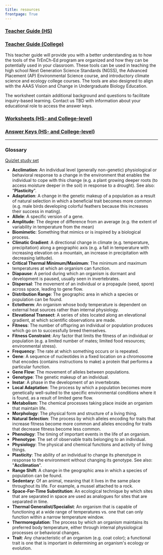 ```yaml
---
title: resources
frontpage: True
---
```

### <a href="https://drive.google.com/file/d/1P-OzJkg_wltSPH69YIPgveceSWw4bAkQ/view?usp=sharing" target="_blank">Teacher Guide (HS)</a>   

### <a href="https://drive.google.com/file/d/1aArVGZvIAD_Ml2IyqbGB05VevDLL5UUw/view?usp=sharing" target="_blank">Teacher Guide (College)</a>

This teacher guide will provide you with a better understanding as to how the tools of the TrEnCh-Ed program are organized and how they can be potentially used in your classroom. These tools can be used in teaching the high school Next Generation Science Standards (NGSS), the Advanced Placement (AP) Environmental Science course, and introductory climate science and ecology college courses. The tools are also designed to align with the AAAS Vision and Change in Undergraduate Biology Education.

The worksheet contain additional background and questions to facilitate inquiry-based learning. Contact us TBD with information about your educational role to access the answer keys.

### <a href="https://drive.google.com/drive/folders/1-y3DQW5DGSsuJGUquDbcdnn15mr3jMZL?usp=sharing" target="_blank">Worksheets (HS- and College-level)</a>

### <a href="https://jstrieb.github.io/link-lock/#eyJ2IjoiMC4wLjEiLCJlIjoicjNXSWRRQTcwSlJnWUFIL2VBQXV6Vk5TTWpJTVN6MXFiV0E0c1l6VTVEOGQvdmFNZWFpY1YvbGYxc2JMSEp3WkkxQ2hZQ3VHajRicTJuaVY3ejVnU255eHhXRS95RUorbnhjRGxsUjlrbnRSQXhrUU5iNnAzOGtQdzFDcW1taldNWVNyVlE9PSIsImkiOiJyemVxNUd2SlRJN3RZSTZ6In0=" target="_blank">Answer Keys (HS- and College-level)</a>

-----

### Glossary

<a href="https://quizlet.com/_8lewtg?x=1jqt&i=2zu0qr" target="_blank">Quizlet study set</a>

* **Acclimation**: An individual level (generally non-genetic) physiological or behavioral response to a change in the environment that enables the individual to cope with this change (e.g. a plant growing deeper roots (to access moisture deeper in the soil) in response to a drought). See also: "**Plasticity**".
* **Adaptation**: A change in the genetic makeup of a population as a result of natural selection in which a beneficial trait becomes more common (e.g. male birds developing colorful feathers because this increases their success in mating).
* **Allele**: A specific version of a gene.
* **Amplitude**: The degree of difference from an average (e.g. the extent of variability in temperature from the mean)
* **Biomimetic**: Something that mimics or is inspired by a biological process.
* **Climatic Gradient**: A directional change in climate (e.g. temperature, precipitation) along a geographic axis (e.g. a fall in temperature with increasing elevation on a mountain, an increase in precipitation with decreasing latitude).
* **Critical Thermal Minimum/Maximum**: The minimum and maximum temperatures at which an organism can function.
* **Diapause**: A period during which an organism is dormant and development is paused, usually seen in invertebrates.
* **Dispersal**: The movement of an individual or a propagule (seed, spore) across space, leading to gene flow.
* **Distribution Range**: The geographic area in which a species or population can be found.
* **Ectotherm**: An organism whose body temperature is dependent on external heat sources rather than internal physiology.
* **Elevational Transect**: A series of sites located along an elevational gradient, at which scientific observations are made.
* **Fitness**: The number of offspring an individual or population produces which go on to successfully breed themselves.
* **Fitness Constraint**: Any factor that limits the fitness of an individual or population (e.g. a limited number of mates; limited food resources; environmental stress).
* **Frequency**: The rate at which something occurs or is repeated.
* **Gene**: A sequence of nucleotides in a fixed location on a chromosome that encodes (contains instructions to make) a protein that performs a particular function.
* **Gene Flow**: The movement of alleles between populations.
* **Genotype**: The genetic makeup of an individual.
* **Instar**: A phase in the development of an invertebrate.
* **Local Adaptation**: The process by which a population becomes more genetically well-suited to the specific environmental conditions where it is found, as a result of limited gene flow.
* **Metabolism**: The chemical processes taking place inside an organism that maintain life.
* **Morphology**: The physical form and structure of a living thing.
* **Natural Selection**: The process by which alleles encoding for traits that increase fitness become more common and alleles encoding for traits that decrease fitness become less common.
* **Phenology**: The timing of important events in the life of an organism.
* **Phenotype**: The set of observable traits belonging to an individual.
* **Physiology**: The physical and chemical functions and activity of living things.
* **Plasticity**: The ability of an individual to change its phenotype in response to the environment without changing its genotype. See also: "**Acclimation**".
* **Range Shift**: A change in the geographic area in which a species of population can be found.
* **Sedentary**: Of an animal, meaning that it lives in the same place throughout its life. For example, a mussel attached to a rock.
* **Space-For-Time Substitution**: An ecological technique by which sites that are separated in space are used as analogues for sites that are separated in time.
* **Thermal Generalist/Specialist**: An organism that is capable of functioning at a wide range of temperatures vs. one that can only function within a narrow temperature window.
* **Thermoregulation**: The process by which an organism maintains its preferred body temperature, either through internal physiological processes or behavioral changes.
* **Trait**: Any characteristic of an organism (e.g. coat color); a functional trait is one that is important in determining an organism's ecology or evolution.
